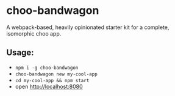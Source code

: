 # choo-bandwagon
A webpack-based, heavily opinionated starter kit for a complete, isomorphic choo app.

## Usage:

- `npm i -g choo-bandwagon`
- `choo-bandwagon new my-cool-app`
- `cd my-cool-app && npm start`
- open [http://localhost:8080](http://localhost:8080)
